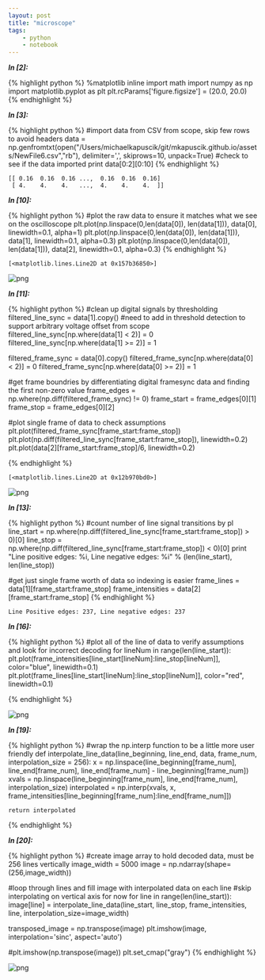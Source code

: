 ```yaml
---
layout: post
title: "microscope"
tags:
    - python
    - notebook
---
```

***In [2]:***

{% highlight python %}
%matplotlib inline
import math
import numpy as np
import matplotlib.pyplot as plt
plt.rcParams['figure.figsize'] = (20.0, 20.0)
{% endhighlight %}

***In [3]:***

{% highlight python %}
#import data from CSV from scope, skip few rows to avoid headers
data = np.genfromtxt(open("/Users/michaelkapuscik/git/mkapuscik.github.io/assets/NewFile6.csv","rb"), delimiter=',', skiprows=10, unpack=True)
#check to see if the data imported
print data[0:2][0:10]
{% endhighlight %}

    [[ 0.16  0.16  0.16 ...,  0.16  0.16  0.16]
     [ 4.    4.    4.   ...,  4.    4.    4.  ]]


***In [10]:***

{% highlight python %}
#plot the raw data to ensure it matches what we see on the oscilloscope
plt.plot(np.linspace(0,len(data[0]), len(data[1])), data[0], linewidth=0.1, alpha=1)
plt.plot(np.linspace(0,len(data[0]), len(data[1])), data[1], linewidth=0.1, alpha=0.3)
plt.plot(np.linspace(0,len(data[0]), len(data[1])), data[2], linewidth=0.1, alpha=0.3)
{% endhighlight %}




    [<matplotlib.lines.Line2D at 0x157b36850>]



 
![png](/notebooks/microscope_files/microscope_2_1.png) 


***In [11]:***

{% highlight python %}
#clean up digital signals by thresholding
filtered_line_sync = data[1].copy()
#need to add in threshold detection to support arbitrary voltage offset from scope
filtered_line_sync[np.where(data[1] < 2)] = 0
filtered_line_sync[np.where(data[1] >= 2)] = 1

filtered_frame_sync = data[0].copy()
filtered_frame_sync[np.where(data[0] < 2)] = 0
filtered_frame_sync[np.where(data[0] >= 2)] = 1

#get frame boundries by differentiating digital framesync data and finding the first non-zero value
frame_edges = np.where(np.diff(filtered_frame_sync) != 0)
frame_start = frame_edges[0][1]
frame_stop = frame_edges[0][2]

#plot single frame of data to check assumptions
plt.plot(filtered_frame_sync[frame_start:frame_stop])
plt.plot(np.diff(filtered_line_sync[frame_start:frame_stop]), linewidth=0.2)
plt.plot(data[2][frame_start:frame_stop]/6, linewidth=0.2)

{% endhighlight %}




    [<matplotlib.lines.Line2D at 0x12b970bd0>]



 
![png](/notebooks/microscope_files/microscope_3_1.png) 


***In [13]:***

{% highlight python %}
#count number of line signal transitions by pl
line_start = np.where(np.diff(filtered_line_sync[frame_start:frame_stop]) > 0)[0]
line_stop = np.where(np.diff(filtered_line_sync[frame_start:frame_stop]) < 0)[0]
print "Line positive edges: %i, Line negative edges: %i" % (len(line_start), len(line_stop))

#get just single frame worth of data so indexing is easier
frame_lines = data[1][frame_start:frame_stop]
frame_intensities = data[2][frame_start:frame_stop]
{% endhighlight %}

    Line Positive edges: 237, Line negative edges: 237


***In [16]:***

{% highlight python %}
#plot all of the line of data to verify assumptions and look for incorrect decoding
for lineNum in range(len(line_start)):
    plt.plot(frame_intensities[line_start[lineNum]:line_stop[lineNum]], color="blue", linewidth=0.1)
    plt.plot(frame_lines[line_start[lineNum]:line_stop[lineNum]], color="red", linewidth=0.1)

{% endhighlight %}

 
![png](/notebooks/microscope_files/microscope_5_0.png) 


***In [19]:***

{% highlight python %}
#wrap the np.interp function to be a little more user friendly
def interpolate_line_data(line_beginning, line_end, data, frame_num, interpolation_size = 256):
    x = np.linspace(line_beginning[frame_num], line_end[frame_num], line_end[frame_num] - line_beginning[frame_num])
    xvals = np.linspace(line_beginning[frame_num], line_end[frame_num], interpolation_size)
    interpolated = np.interp(xvals, x, frame_intensities[line_beginning[frame_num]:line_end[frame_num]])
    
    return interpolated
{% endhighlight %}

***In [20]:***

{% highlight python %}
#create image array to hold decoded data, must be 256 lines vertically
image_width = 5000
image = np.ndarray(shape=(256,image_width))

#loop through lines and fill image with interpolated data on each line
#skip interpolating on vertical axis for now
for line in range(len(line_start)):
    image[line] = interpolate_line_data(line_start, line_stop, frame_intensities, line, interpolation_size=image_width)
    
transposed_image = np.transpose(image)
plt.imshow(image, interpolation='sinc', aspect='auto')
    
#plt.imshow(np.transpose(image))
plt.set_cmap("gray")
{% endhighlight %}

 
![png](/notebooks/microscope_files/microscope_7_0.png) 

